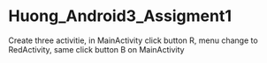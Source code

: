 # Huong_Android3_Assigment1
Create three activitie, in MainActivity click button R, menu change to RedActivity, same click button B on MainActivity

